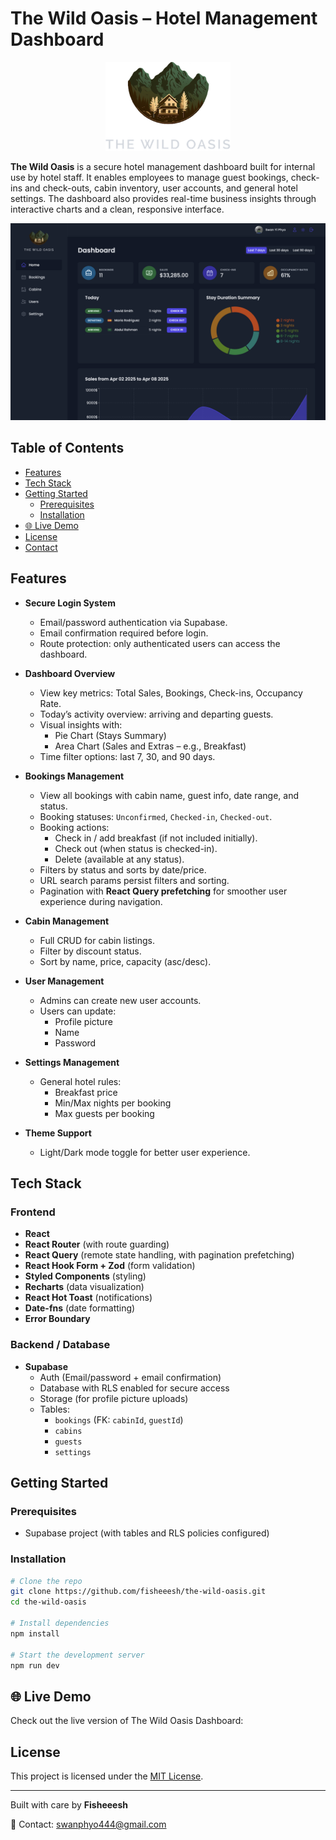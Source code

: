 # The Wild Oasis – Hotel Management Dashboard

<p align="center">
  <img src="./public/logo-dark.png" alt="Logo" width="200"/>
</p>

**The Wild Oasis** is a secure hotel management dashboard built for internal use by hotel staff. It enables employees to manage guest bookings, check-ins and check-outs, cabin inventory, user accounts, and general hotel settings. The dashboard also provides real-time business insights through interactive charts and a clean, responsive interface.

![User Interface](./public/preview_dark.png)

## Table of Contents

- [Features](#features)
- [Tech Stack](#tech-stack)
- [Getting Started](#getting-started)
  - [Prerequisites](#prerequisites)
  - [Installation](#installation)
- [🌐 Live Demo](#-live-demo)
- [License](#license)
- [Contact](#contact)

## Features

- **Secure Login System**
  - Email/password authentication via Supabase.
  - Email confirmation required before login.
  - Route protection: only authenticated users can access the dashboard.

- **Dashboard Overview**
  - View key metrics: Total Sales, Bookings, Check-ins, Occupancy Rate.
  - Today’s activity overview: arriving and departing guests.
  - Visual insights with:
    - Pie Chart (Stays Summary)
    - Area Chart (Sales and Extras – e.g., Breakfast)
  - Time filter options: last 7, 30, and 90 days.

- **Bookings Management**
  - View all bookings with cabin name, guest info, date range, and status.
  - Booking statuses: `Unconfirmed`, `Checked-in`, `Checked-out`.
  - Booking actions:
    - Check in / add breakfast (if not included initially).
    - Check out (when status is checked-in).
    - Delete (available at any status).
  - Filters by status and sorts by date/price.
  - URL search params persist filters and sorting.
  - Pagination with **React Query prefetching** for smoother user experience during navigation.

- **Cabin Management**
  - Full CRUD for cabin listings.
  - Filter by discount status.
  - Sort by name, price, capacity (asc/desc).

- **User Management**
  - Admins can create new user accounts.
  - Users can update:
    - Profile picture
    - Name
    - Password

- **Settings Management**
  - General hotel rules:
    - Breakfast price
    - Min/Max nights per booking
    - Max guests per booking

- **Theme Support**
  - Light/Dark mode toggle for better user experience.

## Tech Stack

### Frontend
- **React**
- **React Router** (with route guarding)
- **React Query** (remote state handling, with pagination prefetching)
- **React Hook Form + Zod** (form validation)
- **Styled Components** (styling)
- **Recharts** (data visualization)
- **React Hot Toast** (notifications)
- **Date-fns** (date formatting)
- **Error Boundary**

### Backend / Database
- **Supabase**
  - Auth (Email/password + email confirmation)
  - Database with RLS enabled for secure access
  - Storage (for profile picture uploads)
  - Tables:
    - `bookings` (FK: `cabinId`, `guestId`)
    - `cabins`
    - `guests`
    - `settings`

## Getting Started

### Prerequisites
- Supabase project (with tables and RLS policies configured)

### Installation

```bash
# Clone the repo
git clone https://github.com/fisheeesh/the-wild-oasis.git
cd the-wild-oasis

# Install dependencies
npm install

# Start the development server
npm run dev
```

## 🌐 Live Demo
Check out the live version of The Wild Oasis Dashboard: 

## License
This project is licensed under the [MIT License](LICENSE.md).

---
Built with care by **Fisheeesh**

📧 Contact: [swanphyo444@gmail.com](mailto:swanphyo444@gmail.com)
